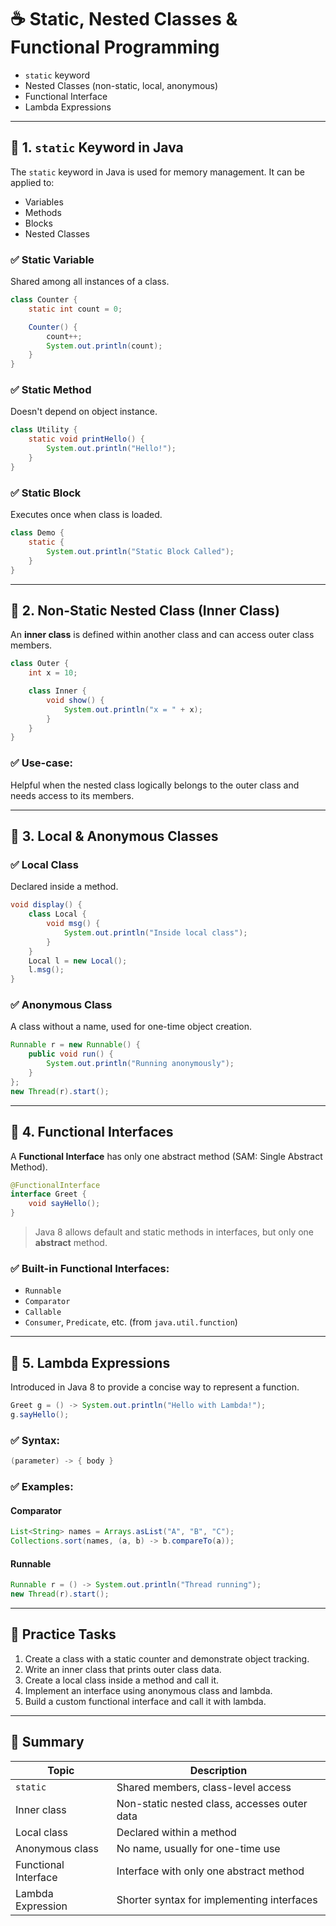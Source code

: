 # ☕ Static, Nested Classes & Functional Programming

- `static` keyword
- Nested Classes (non-static, local, anonymous)
- Functional Interface
- Lambda Expressions

---

## 🔹 1. `static` Keyword in Java

The `static` keyword in Java is used for memory management. It can be applied to:

- Variables
- Methods
- Blocks
- Nested Classes

### ✅ Static Variable
Shared among all instances of a class.

```java
class Counter {
    static int count = 0;

    Counter() {
        count++;
        System.out.println(count);
    }
}
```

### ✅ Static Method
Doesn't depend on object instance.

```java
class Utility {
    static void printHello() {
        System.out.println("Hello!");
    }
}
```

### ✅ Static Block
Executes once when class is loaded.

```java
class Demo {
    static {
        System.out.println("Static Block Called");
    }
}
```

---

## 🔸 2. Non-Static Nested Class (Inner Class)

An **inner class** is defined within another class and can access outer class members.

```java
class Outer {
    int x = 10;

    class Inner {
        void show() {
            System.out.println("x = " + x);
        }
    }
}
```

### ✅ Use-case:
Helpful when the nested class logically belongs to the outer class and needs access to its members.

---

## 🔹 3. Local & Anonymous Classes

### ✅ Local Class
Declared inside a method.

```java
void display() {
    class Local {
        void msg() {
            System.out.println("Inside local class");
        }
    }
    Local l = new Local();
    l.msg();
}
```

### ✅ Anonymous Class
A class without a name, used for one-time object creation.

```java
Runnable r = new Runnable() {
    public void run() {
        System.out.println("Running anonymously");
    }
};
new Thread(r).start();
```

---

## 🔹 4. Functional Interfaces

A **Functional Interface** has only one abstract method (SAM: Single Abstract Method).

```java
@FunctionalInterface
interface Greet {
    void sayHello();
}
```

> Java 8 allows default and static methods in interfaces, but only one **abstract** method.

### ✅ Built-in Functional Interfaces:
- `Runnable`
- `Comparator`
- `Callable`
- `Consumer`, `Predicate`, etc. (from `java.util.function`)

---

## 🔹 5. Lambda Expressions

Introduced in Java 8 to provide a concise way to represent a function.

```java
Greet g = () -> System.out.println("Hello with Lambda!");
g.sayHello();
```

### ✅ Syntax:
```java
(parameter) -> { body }
```

### ✅ Examples:

#### Comparator
```java
List<String> names = Arrays.asList("A", "B", "C");
Collections.sort(names, (a, b) -> b.compareTo(a));
```

#### Runnable
```java
Runnable r = () -> System.out.println("Thread running");
new Thread(r).start();
```

---

## 🧠 Practice Tasks

1. Create a class with a static counter and demonstrate object tracking.
2. Write an inner class that prints outer class data.
3. Create a local class inside a method and call it.
4. Implement an interface using anonymous class and lambda.
5. Build a custom functional interface and call it with lambda.

---

## 📝 Summary

| Topic                   | Description                                   |
|-------------------------|-----------------------------------------------|
| `static`                | Shared members, class-level access            |
| Inner class             | Non-static nested class, accesses outer data  |
| Local class             | Declared within a method                      |
| Anonymous class         | No name, usually for one-time use             |
| Functional Interface    | Interface with only one abstract method       |
| Lambda Expression       | Shorter syntax for implementing interfaces    |
